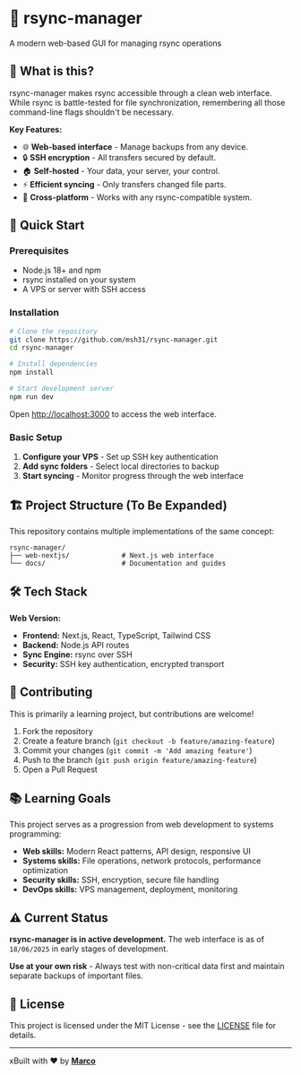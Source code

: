 # 📁 rsync-manager

A modern web-based GUI for managing rsync operations

## 🎯 What is this?

rsync-manager makes rsync accessible through a clean web interface. While rsync is battle-tested for file synchronization, remembering all those command-line flags shouldn't be necessary.

**Key Features:**
- 🌐 **Web-based interface** - Manage backups from any device.
- 🔒 **SSH encryption** - All transfers secured by default.  
- 🏠 **Self-hosted** - Your data, your server, your control.
- ⚡ **Efficient syncing** - Only transfers changed file parts.
- 🔄 **Cross-platform** - Works with any rsync-compatible system.
<!-- - 🎮 **Gaming-focused** - Seamless integration with [SaveManager](https://github.com/msh31/SaveManager) 👁️👁️-->

## 🚀 Quick Start

### Prerequisites
- Node.js 18+ and npm
- rsync installed on your system
- A VPS or server with SSH access

### Installation
```bash
# Clone the repository
git clone https://github.com/msh31/rsync-manager.git
cd rsync-manager

# Install dependencies
npm install

# Start development server
npm run dev
```

Open [http://localhost:3000](http://localhost:3000) to access the web interface.

### Basic Setup
1. **Configure your VPS** - Set up SSH key authentication
2. **Add sync folders** - Select local directories to backup
3. **Start syncing** - Monitor progress through the web interface

## 🏗️ Project Structure (To Be Expanded)

This repository contains multiple implementations of the same concept:

```
rsync-manager/
├── web-nextjs/             # Next.js web interface
└── docs/                   # Documentation and guides
```

<!-- 
├── cli-c/                  # High-performance C implementation (planned)
├── desktop-tauri/          # Cross-platform desktop app (planned)


## 🎮 Gaming Integration

rsync-manager integrates with [SaveManager](https://github.com/msh31/SaveManager) to provide:
- **Universal cloud saves** for any game (Steam, Epic, GOG, indie games)
- **Cross-platform sync** between Windows, Linux, and Steam Deck
- **Automatic backup** when games close
- **Conflict resolution** for multi-device gaming
 -->

## 🛠️ Tech Stack

**Web Version:**
- **Frontend:** Next.js, React, TypeScript, Tailwind CSS
- **Backend:** Node.js API routes
- **Sync Engine:** rsync over SSH
- **Security:** SSH key authentication, encrypted transport

<!-- **Planned C Version:**
- **Language:** C with system calls
- **Performance:** Optimized for large file operations
- **Integration:** Direct SSH and file system APIs -->

## 🤝 Contributing

This is primarily a learning project, but contributions are welcome!

1. Fork the repository
2. Create a feature branch (`git checkout -b feature/amazing-feature`)
3. Commit your changes (`git commit -m 'Add amazing feature'`)
4. Push to the branch (`git push origin feature/amazing-feature`)
5. Open a Pull Request

## 📚 Learning Goals

This project serves as a progression from web development to systems programming:

- **Web skills:** Modern React patterns, API design, responsive UI
- **Systems skills:** File operations, network protocols, performance optimization
- **Security skills:** SSH, encryption, secure file handling
- **DevOps skills:** VPS management, deployment, monitoring

## ⚠️ Current Status

**rsync-manager is in active development.** The web interface is as of ``18/06/2025`` in early stages of development.

**Use at your own risk** - Always test with non-critical data first and maintain separate backups of important files.

## 📄 License

This project is licensed under the MIT License - see the [LICENSE](LICENSE) file for details.

---

xBuilt with ❤️ by **[Marco](https://github.com/msh31)**
